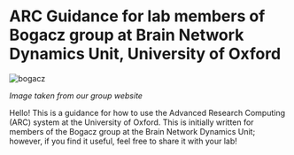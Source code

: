 # ARC Guidance for lab members of Bogacz group at Brain Network Dynamics Unit, University of Oxford

![bogacz](https://www.mrcbndu.ox.ac.uk/sites/default/files/Rafal-group-index-banner_0.jpg)

*Image taken from our group website*

Hello! This is a guidance for how to use the Advanced Research Computing (ARC) system at the University of Oxford. This is initially written for members of the Bogacz group at the Brain Network Dynamics Unit; however, if you find it useful, feel free to share it with your lab!
